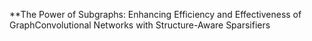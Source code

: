 **The Power of Subgraphs: Enhancing Efficiency and Effectiveness of GraphConvolutional Networks with Structure-Aware Sparsifiers
